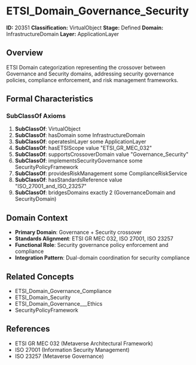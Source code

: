 # ETSI_Domain_Governance_Security

**ID:** 20351
**Classification:** VirtualObject
**Stage:** Defined
**Domain:** InfrastructureDomain
**Layer:** ApplicationLayer

## Overview

ETSI Domain categorization representing the crossover between Governance and Security domains, addressing security governance policies, compliance enforcement, and risk management frameworks.

## Formal Characteristics

### SubClassOf Axioms

1. **SubClassOf**: VirtualObject
2. **SubClassOf**: hasDomain some InfrastructureDomain
3. **SubClassOf**: operatesInLayer some ApplicationLayer
4. **SubClassOf**: hasETSIScope value "ETSI_GR_MEC_032"
5. **SubClassOf**: supportsCrossoverDomain value "Governance_Security"
6. **SubClassOf**: implementsSecurityGovernance some SecurityPolicyFramework
7. **SubClassOf**: providesRiskManagement some ComplianceRiskService
8. **SubClassOf**: hasStandardsReference value "ISO_27001_and_ISO_23257"
9. **SubClassOf**: bridgesDomains exactly 2 (GovernanceDomain and SecurityDomain)

## Domain Context

- **Primary Domain**: Governance + Security crossover
- **Standards Alignment**: ETSI GR MEC 032, ISO 27001, ISO 23257
- **Functional Role**: Security governance policy enforcement and compliance
- **Integration Pattern**: Dual-domain coordination for security compliance

## Related Concepts

- ETSI_Domain_Governance_Compliance
- ETSI_Domain_Security
- ETSI_Domain_Governance___Ethics
- SecurityPolicyFramework

## References

- ETSI GR MEC 032 (Metaverse Architectural Framework)
- ISO 27001 (Information Security Management)
- ISO 23257 (Metaverse Governance)
